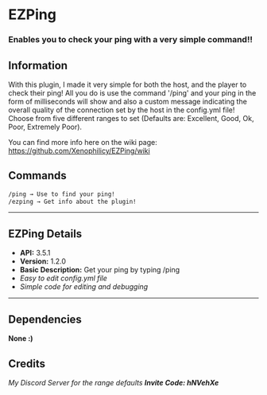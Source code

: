 # EZPing

### Enables you to check your ping with a very simple command!!

## Information
With this plugin, I made it very simple for both the host, and the player to check their ping! All you do is use the command '/ping' and your ping in the form of milliseconds will show and also a custom message indicating the overall quality of the connection set by the host in the config.yml file! Choose from five different ranges to set (Defaults are: Excellent, Good, Ok, Poor, Extremely Poor).

You can find more info here on the wiki page: https://github.com/Xenophilicy/EZPing/wiki
## Commands
```diff
/ping → Use to find your ping!
/ezping → Get info about the plugin!
```
***

## EZPing Details
* **API:** 3.5.1
* **Version:** 1.2.0
* **Basic Description:** Get your ping by typing /ping
* *Easy to edit config.yml file*
* *Simple code for editing and debugging*
***

## Dependencies
**None :)**

## Credits
*My Discord Server for the range defaults* ***Invite Code: hNVehXe***
